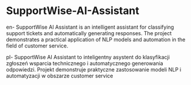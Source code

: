 # SupportWise-AI-Assistant
en-
SupportWise AI Assistant is an intelligent assistant for classifying support tickets and automatically generating responses. The project demonstrates a practical application of NLP models and automation in the field of customer service.

pl-
SupportWise AI Assistant to inteligentny asystent do klasyfikacji zgłoszeń wsparcia technicznego i automatycznego generowania odpowiedzi. Projekt demonstruje praktyczne zastosowanie modeli NLP i automatyzacji w obszarze customer service
